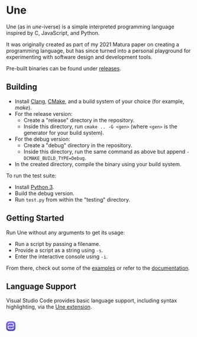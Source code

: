 # Une

Une (as in *une*-iverse) is a simple interpreted programming language inspired by C, JavaScript, and Python.

It was originally created as part of my 2021 Matura paper on creating a programming language, but has since turned into a personal playground for experimenting with software design and development tools.

Pre-built binaries can be found under [releases](https://github.com/thechnet/une/releases).

## Building

- Install [Clang](https://clang.llvm.org), [CMake](https://cmake.org), and a build system of your choice (for example, *make*).
- For the release version:
  - Create a "release" directory in the repository.
  - Inside this directory, run `cmake .. -G <gen>` (where `<gen>` is the generator for your build system).
- For the debug version:
  - Create a "debug" directory in the repository.
  - Inside this directory, run the same command as above but append `-DCMAKE_BUILD_TYPE=Debug`.
- In the created directory, compile the binary using your build system.

To run the test suite:

- Install [Python 3](https://www.python.org).
- Build the debug version.
- Run `test.py` from within the "testing" directory.

## Getting Started

Run Une without any arguments to get its usage:

- Run a script by passing a filename.
- Provide a script as a string using `-s`.
- Enter the interactive console using `-i`.

From there, check out some of the [examples](https://github.com/thechnet/une/tree/main/examples) or refer to the [documentation](DOCUMENTATION.md).

## Language Support

Visual Studio Code provides basic language support, including syntax highlighting, via the [Une extension](https://marketplace.visualstudio.com/items?itemName=chnet.une).

<br/>

<img src="res/icon.png" width=5%>
